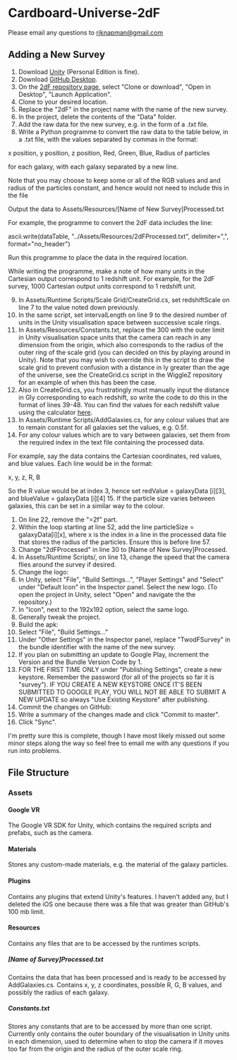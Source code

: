 # Cardboard-Universe-2dF
Please email any questions to rjknapman@gmail.com

## Adding a New Survey
1. Download [Unity](https://unity3d.com/) (Personal Edition is fine).
2. Download [GitHub Desktop](https://desktop.github.com/).
3. On the [2dF repository page](https://github.com/RossKnapman/Cardboard-Universe-2dF), select "Clone or download", "Open in Desktop", "Launch Application".
4. Clone to your desired location.
5. Replace the "2dF" in the project name with the name of the new survey.
6. In the project, delete the contents of the "Data" folder.
7. Add the raw data for the new survey, e.g. in the form of a .txt file.
8. Write a Python programme to convert the raw data to the table below, in a .txt file, with the values separated by commas in the format:

  x position, y position, z position, Red, Green, Blue, Radius of particles
  
  for each galaxy, with each galaxy separated by a new line.

  Note that you may choose to keep some or all of the RGB values and and radius of the particles constant, and hence would not need to include this in the file

  Output the data to Assets/Resources/[Name of New Survey]Processed.txt

  For example, the programme to convert the 2dF data includes the line:

  ascii.write(dataTable, "../Assets/Resources/2dFProcessed.txt", delimiter=",", format="no_header")

  Run this programme to place the data in the required location.

  While writing the programme, make a note of how many units in the Cartesian output correspond to 1 redshift unit. For example, for the 2dF survey, 1000 Cartesian output units correspond to 1 redshift unit.

9. In Assets/Runtime Scripts/Scale Grid/CreateGrid.cs, set redshiftScale on line 7 to the value noted down previously.
10. In the same script, set intervalLength on line 9 to the desired number of units in the Unity visualisation space between successive scale rings.
11. In Assets/Resources/Constants.txt, replace the 300 with the outer limit in Unity visualisation space units that the camera can reach in any dimension from the origin, which also corresponds to the radius of the outer ring of the scale grid (you can decided on this by playing around in Unity). Note that you may wish to override this in the script to draw the scale grid to prevent confusion with a distance in ly greater than the age of the universe, see the CreateGrid.cs script in the WiggleZ repository for an example of when this has been the case.
12. Also in CreateGrid.cs, you frustratingly must manually input the distance in Gly corresponding to each redshift, so write the code to do this in the format of lines 39-48. You can find the values for each redshift value using the calculator [here](http://www.astro.ucla.edu/~wright/CosmoCalc.html).
13. In Assets/Runtime Scripts/AddGalaxies.cs, for any colour values that are to remain constant for all galaxies set the values, e.g. 0.5f.
14. For any colour values which are to vary between galaxies, set them from the required index in the text file containing the processed data.

  For example, say the data contains the Cartesian coordinates, red values, and blue values. Each line would be in the format:
  
  x, y, z, R, B
  
  So the R value would be at index 3, hence set redValue = galaxyData [i][3], and blueValue = galaxyData [i][4]
15. If the particle size varies between galaxies, this can be set in a similar way to the colour.
  1. On line 22, remove the "=2f" part.
  2. Within the loop starting at line 52, add the line particleSize = galaxyData[i][x], where x is the index in a line in the processed data file that stores the radius of the particles. Ensure this is before line 57.
16. Change "2dFProcessed" in line 30 to [Name of New Survey]Processed.
17. In Assets/Runtime Scripts/, on line 13, change the speed that the camera flies around the survey if desired.
18. Change the logo:
  1. In Unity, select "File", "Build Settings...", "Player Settings" and "Select" under "Default Icon" in the Inspector panel. Select the new logo. (To open the project in Unity, select "Open" and navigate the the repository.)
  2. In "Icon", next to the 192x192 option, select the same logo.
19. Generally tweak the project.
20. Build the apk:
  1. Select "File", "Build Settings..."
  2. Under "Other Settings" in the Inspector panel, replace "TwodFSurvey" in the bundle identifier with the name of the new survey.
  3. If you plan on submitting an update to Google Play, increment the Version and the Bundle Version Code by 1.
  4. FOR THE FIRST TIME ONLY under "Publishing Settings", create a new keystore. Remember the password (for all of the projects so far it is "survey"). IF YOU CREATE A NEW KEYSTORE ONCE IT'S BEEN SUBMITTED TO GOOGLE PLAY, YOU WILL NOT BE ABLE TO SUBMIT A NEW UPDATE so always "Use Existing Keystore" after publishing.
21. Commit the changes on GitHub:
  1. Write a summary of the changes made and click "Commit to master".
  2. Click "Sync".

I'm pretty sure this is complete, though I have most likely missed out some minor steps along the way so feel free to email me with any questions if you run into problems.

## File Structure

### Assets

#### Google VR
The Google VR SDK for Unity, which contains the required scripts and prefabs, such as the camera.

#### Materials
Stores any custom-made materials, e.g. the material of the galaxy particles.

#### Plugins
Contains any plugins that extend Unity's features. I haven't added any, but I deleted the iOS one because there was a file that was greater than GitHub's 100 mb limit.

#### Resources
Contains any files that are to be accessed by the runtimes scripts.
##### [Name of Survey]Processed.txt
Contains the data that has been processed and is ready to be accessed by AddGalaxies.cs. Contains x, y, z coordinates, possible R, G, B values, and possibly the radius of each galaxy.
##### Constants.txt
Stores any constants that are to be accessed by more than one script. Currently only contains the outer boundary of the visualisation in Unity units in each dimension, used to determine when to stop the camera if it moves too far from the origin and the radius of the outer scale ring.
